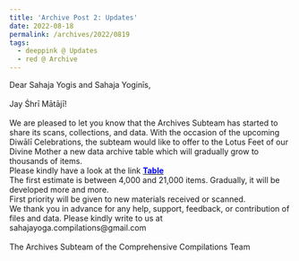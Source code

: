 ```yaml
---
title: 'Archive Post 2: Updates'
date: 2022-08-18
permalink: /archives/2022/0819
tags:
  - deeppink @ Updates
  - red @ Archive
---
```


<p>
Dear Sahaja Yogis and Sahaja Yoginīs,<br>
<br>
Jay Śhrī Mātājī!<br>
<br>
We are pleased to let you know that the Archives Subteam has started to share its scans, collections, and data. With the occasion of the upcoming Diwālī Celebrations, the subteam would like to offer to the Lotus Feet of our Divine Mother a new data archive table which will gradually grow to thousands of items.<br>
Please kindly have a look at the link <a href="https://seven-teams.github.io/archives/table.html"> <font color="blue"><b>Table</b></font></a><br>
The first estimate is between 4,000 and 21,000 items. Gradually, it will be developed more and more.<br>
First priority will be given to new materials received or scanned.<br>
We thank you in advance for any help, support, feedback, or contribution of files and data. Please kindly write to us at sahajayoga.compilations@gmail.com<br>
<br>
The Archives Subteam of the Comprehensive Compilations Team<br>
</p>